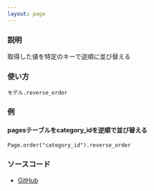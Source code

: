 ```yaml
---
layout: page
---
```

### 説明
取得した値を特定のキーで逆順に並び替える

### 使い方
    モデル.reverse_order

### 例
#### pagesテーブルをcategory_idを逆順で並び替える
    Page.order("category_id").reverse_order

### ソースコード
* [GitHub](https://github.com/rails/rails/blob/0399b71dab8b270b4e40b2aff99194a8b8f2596c/activerecord/lib/active_record/relation/query_methods.rb#L845)